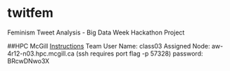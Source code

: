 # twitfem
Feminism Tweet Analysis - Big Data Week Hackathon Project

##HPC McGill
[Instructions](https://www.tinyurl.com/bdw-mcgillhpc)
Team User Name: class03
Assigned Node: aw-4r12-n03.hpc.mcgill.ca
(ssh requires port flag -p 57328)
password: BRcwDNwo3X
